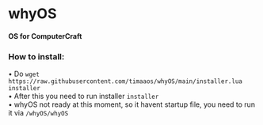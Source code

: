 # whyOS
#### OS for ComputerCraft  
### How to install:  
• Do ``wget https://raw.githubusercontent.com/timaaos/whyOS/main/installer.lua installer``  
• After this you need to run installer ``installer``  
• whyOS not ready at this moment, so it havent startup file, you need to run it via ``/whyOS/whyOS``  
